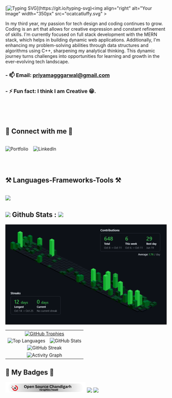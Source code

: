 <br>

[![Typing SVG](https://readme-typing-svg.herokuapp.com?font=Noto+Sans+Display&weight=600&size=40&pause=600&color=F7F7F7&background=FFFFFF00&vCenter=true&random=false&width=503&height=65&lines=Hi+There+%F0%9F%91%8B!;I+am+Priyam+Aggarwal.+;I+am+a+Developer.;I+am+a+Coder.)](https://git.io/typing-svg)<img align="right" alt="Your Image" width="350px"  src="ocatcatluffy.svg" >


In my third year, my passion for tech design and coding continues to grow. Coding is an art that allows for creative expression and constant refinement of skills. I'm currently focused on full stack development with the MERN stack, which helps in building dynamic web applications. Additionally, I'm enhancing my problem-solving abilities through data structures and algorithms using C++, sharpening my analytical thinking. This dynamic journey turns challenges into opportunities for learning and growth in the ever-evolving tech landscape.

### - 📫 Email: **priyamagggarwal@gmail.com**
### - ⚡ Fun fact: **I think I am Creative 😁.**
 <br><br><br>

<h2 >🤝 Connect with me 🤝</h2>
<br/>
<a href="https://priyamaggarwal18.github.io/Portfolio2.0/" target="_blank" style="text-decoration: none;">
    <img src="https://img.shields.io/badge/Portfolio-%23000000.svg?style=for-the-badge&logo=web&logoColor=white" alt="Portfolio">
  </a>&nbsp&nbsp;
  <a href="https://www.linkedin.com/in/priyamaggarwal" target="_blank" style="text-decoration: none;">
  <img src="https://img.shields.io/badge/LinkedIn-%230077B5.svg?style=for-the-badge&logo=linkedin&logoColor=white" alt="LinkedIn">
</a>

 <br><br>


<h2 >⚒️ Languages-Frameworks-Tools ⚒️</h2>
<br/>
    <img src="https://skillicons.dev/icons?i=react,next,bootstrap,html,css,vscode,github,figma,tailwind,git,nodejs,postman,python,javascript,firebase,mongodb,c,cpp,bash,flask,scikitlearn" />
</div>

<br>

## <img width="40px"  src="https://img.shields.io/badge/-100000?logo=github&logoColor=white"/> Github Stats :  <img width="40px"  src="https://img.shields.io/badge/-100000?logo=github&logoColor=white"/>
<img src="contributions.png"/>
<table>
  <tr>
    <td colspan="2" align="center">
      <a href="https://github.com/ryo-ma/github-profile-trophy">
        <img src="https://github-profile-trophy.vercel.app/?username=priyamaggarwal18&theme=dracula" alt="GitHub Trophies" />
      </a>
    </td>
  </tr>
  <tr>
    <td align="center">
      <img src="https://github-readme-stats.vercel.app/api/top-langs?username=priyamaggarwal18&show_icons=true&locale=en&layout=donut&theme=radical" alt="Top Languages" />
    </td>
    <td align="center">
      <img src="https://github-readme-stats.vercel.app/api?username=priyamaggarwal18&show_icons=true&locale=en&theme=algolia" alt="GitHub Stats" />
    </td>
  </tr>
  <tr>
    <td colspan="2" align="center">
      <img src="https://github-readme-streak-stats.herokuapp.com/?user=priyamaggarwal18&theme=algolia" alt="GitHub Streak" />
    </td>
  </tr>
  <tr>
    <td colspan="2" align="center">
   <img src="https://github-readme-activity-graph.vercel.app/graph?username=priyamaggarwal18&radius=16&theme=high-contrast&area=true&order=5&custom_title=Activity%20Contributions%20Graph&line=00ff00&area_color=005f99&bg_color=000000&hide_border=true" alt="Activity Graph" />
    </td>
  </tr>
</table>


<h2 >💫 My Badges 💫</h2>
<p>
<img height="33px" src="open.svg"/>
<img height="30px" src="https://ziadoua.github.io/m3-Markdown-Badges/badges/Hacktoberfest2023/hacktoberfest20232.svg"/>
<img src="https://holopin.me/priyamaggarwal18"/>
</p>





